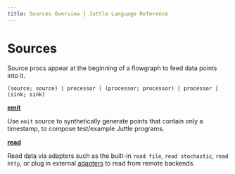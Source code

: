 ```yaml
---
title: Sources Overview | Juttle Language Reference
---
```


# Sources

Source procs appear at the beginning of a flowgraph to feed data points into it. 

```text
(source; source) | processor | (processor; processor) | processor | (sink; sink)
```

**[emit](../sources/emit.md)**

Use `emit` source to synthetically generate points that contain only a timestamp, to compose test/example Juttle programs.

**[read](../sources/read.md)**

Read data via adapters such as the built-in `read file`, `read stochastic`, `read http`, or plug in external [adapters](../adapters/index.md) to read from remote backends.